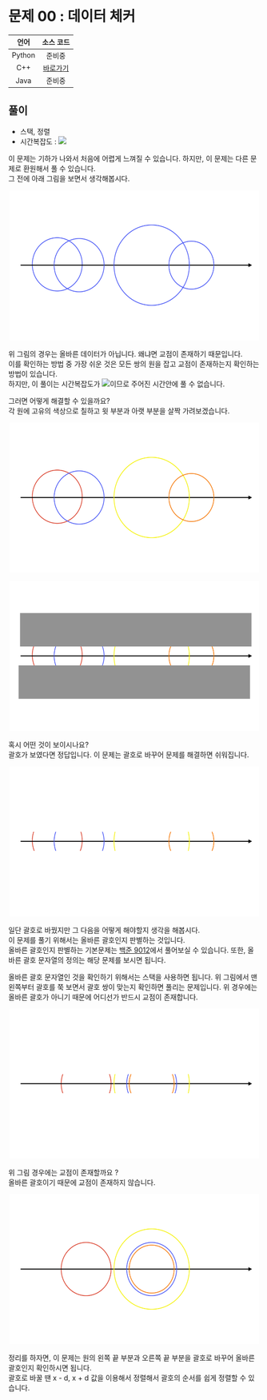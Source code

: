 # 문제 00 : 데이터 체커

| 언어 | 소스 코드 |
| :--: | :-------: |
| Python | 준비중 |
| C++    | [바로가기](./main.cpp) |
| Java | 준비중 |

## 풀이

 - 스택, 정렬
 - 시간복잡도 : <img src="https://render.githubusercontent.com/render/math?math=O(NlogN)">

이 문제는 기하가 나와서 처음에 어렵게 느껴질 수 있습니다. 하지만, 이 문제는 다른 문제로 환원해서 풀 수 있습니다.  
그 전에 아래 그림을 보면서 생각해봅시다.  

<p align="center">
<img src="./image/figure01.jpeg" height=300 width=500></img>
</p>

위 그림의 경우는 올바른 데이터가 아닙니다. 왜냐면 교점이 존재하기 때문입니다.  
이를 확인하는 방법 중 가장 쉬운 것은 모든 쌍의 원을 잡고 교점이 존재하는지 확인하는 방법이 있습니다.  
하지만, 이 풀이는 시간복잡도가 <img src="https://render.githubusercontent.com/render/math?math=O(N^2)">이므로 주어진 시간안에 풀 수 없습니다.  

그러면 어떻게 해결할 수 있을까요?  
각 원에 고유의 색상으로 칠하고 윗 부분과 아랫 부분을 살짝 가려보겠습니다.  

<p align="center">
<img src="./image/figure02.jpeg" height=300 width=500></img>
</p>

<p align="center">
<img src="./image/figure03.jpeg" height=300 width=500></img>
</p>

혹시 어떤 것이 보이시나요?  
괄호가 보였다면 정답입니다. 이 문제는 괄호로 바꾸어 문제를 해결하면 쉬워집니다.

<p align="center">
<img src="./image/figure04.jpeg" height=300 width=500></img>
</p>

일단 괄호로 바꿨지만 그 다음을 어떻게 해야할지 생각을 해봅시다.  
이 문제를 풀기 위해서는 올바른 괄호인지 판별하는 것입니다.  
올바른 괄호인지 판별하는 기본문제는 [백준 9012](https://www.acmicpc.net/problem/9012)에서 풀어보실 수 있습니다. 또한, 올바른 괄호 문자열의 정의는 해당 문제를 보시면 됩니다.  

올바른 괄호 문자열인 것을 확인하기 위해서는 스택을 사용하면 됩니다. 위 그림에서 맨 왼쪽부터 괄호를 쭉 보면서 괄호 쌍이 맞는지 확인하면 풀리는 문제입니다.
위 경우에는 올바른 괄호가 아니기 때문에 어디선가 반드시 교점이 존재합니다.  

<p align="center">
<img src="./image/figure07.jpeg" height=300 width=500></img>
</p>

위 그림 경우에는 교점이 존재할까요 ?  
올바른 괄호이기 때문에 교점이 존재하지 않습니다.  

<p align="center">
<img src="./image/figure05.jpeg" height=300 width=500></img>
</p>

정리를 하자면, 이 문제는 원의 왼쪽 끝 부분과 오른쪽 끝 부분을 괄호로 바꾸어 올바른 괄호인지 확인하시면 됩니다.  
괄호로 바꿀 땐 x - d, x + d 값을 이용해서 정렬해서 괄호의 순서를 쉽게 정렬할 수 있습니다.
